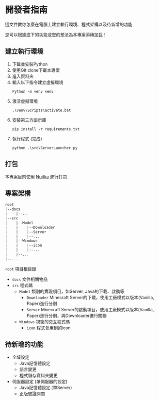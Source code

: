 # 開發者指南
這文件教你怎麼在電腦上建立執行環境、程式架構以及待新增的功能

您可以根據底下的功能或您的想法為本專案添磚加瓦！
## 建立執行環境
1. 下載並安裝Python
2. 使用Git clone下載本專案
3. 進入資料夾
4. 輸入以下指令建立虛擬環境
   ```shell
   Python -m venv venv
   ```
5. 激活虛擬環境
   ```shell
   .\venv\Scripts\activate.bat
   ```
6. 安裝第三方函示庫
   ```shell
   pip install -r requirements.txt
   ```
7. 執行程式 (完成)
   ```shell
   python .\src\ServerLauncher.py
   ```
## 打包
本專案目前使用 [Nuitka](https://nuitka.net/) 進行打包

## 專案架構
```txt
root
|--docs
|    |--...
|--src
|    |--Model
|    |    |--Downloader
|    |    |--Server
|    |    |--...
|    |--Windows
|    |    |--icon
|    |    |--...
|    |--...
|--...
```
`root` 項目根目錄
* `docs` 文件相關物品
* `src` 程式碼
  * `Model` 類別的實現項目，如Server, Java的下載、啟動等
    * `Downloader` Minecraft Server的下載，使用工廠模式以版本(Vanilla, Paper)進行分別
    * `Server` Minecraft Server的啟動項目，使用工廠模式以版本(Vanilla, Paper)進行分別，與Downloader進行關聯
  * `Windows` 視窗的交互程式碼
    * `icon` 程式會用到的icon

## 待新增的功能
* 全域設定
  - Java記憶體設定
  - 語言變更
  - 程式儲存資料夾變更
* 伺服器設定 (單伺服器的設定)
  - Java記憶體設定 (單Server)
  - 正版驗證開關
